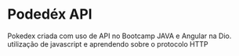 
# Podedéx API

Pokedex criada com uso de API no Bootcamp JAVA e Angular na Dio. utilização de javascript e aprendendo sobre o protocolo HTTP
